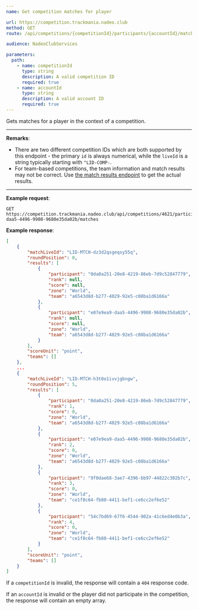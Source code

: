 ```yaml
---
name: Get competition matches for player

url: https://competition.trackmania.nadeo.club
method: GET
route: /api/competitions/{competitionId}/participants/{accountId}/matches

audience: NadeoClubServices

parameters:
  path:
    - name: competitionId
      type: string
      description: A valid competition ID
      required: true
    - name: accountId
      type: string
      description: A valid account ID
      required: true
---
```


Gets matches for a player in the context of a competition.

---

**Remarks**:
- There are two different competition IDs which are both supported by this endpoint - the primary `id` is always numerical, while the `liveId` is a string typically starting with `"LID-COMP-`.
- For team-based competitions, the team information and match results may not be correct. Use [the match results endpoint](/club/matches/results) to get the actual results.

---

**Example request**:
```plain
GET https://competition.trackmania.nadeo.club/api/competitions/4621/participants/e07e9ea9-daa5-4496-9908-9680e35da02b/matches
```

**Example response**:
```json
[
    {
        "matchLiveId": "LID-MTCH-dz3d2qsgeqsy55q",
        "roundPosition": 0,
        "results": [
            {
                "participant": "0da0a251-20e8-4219-86eb-7d9c52847779",
                "rank": null,
                "score": null,
                "zone": "World",
                "team": "a6543d8d-b277-4029-92e5-c08ba1d6166a"
            },
            {
                "participant": "e07e9ea9-daa5-4496-9908-9680e35da02b",
                "rank": null,
                "score": null,
                "zone": "World",
                "team": "a6543d8d-b277-4029-92e5-c08ba1d6166a"
            }
        ],
        "scoreUnit": "point",
        "teams": []
    },
    ...
    {
        "matchLiveId": "LID-MTCH-h3t0o1ivvjgbngw",
        "roundPosition": 5,
        "results": [
            {
                "participant": "0da0a251-20e8-4219-86eb-7d9c52847779",
                "rank": 1,
                "score": 0,
                "zone": "World",
                "team": "a6543d8d-b277-4029-92e5-c08ba1d6166a"
            },
            {
                "participant": "e07e9ea9-daa5-4496-9908-9680e35da02b",
                "rank": 2,
                "score": 0,
                "zone": "World",
                "team": "a6543d8d-b277-4029-92e5-c08ba1d6166a"
            },
            {
                "participant": "9f0dae68-3ae7-4396-bb97-44822c302b7c",
                "rank": 3,
                "score": 0,
                "zone": "World",
                "team": "ce1f8c64-fb80-4411-bef1-ce6cc2ef6e52"
            },
            {
                "participant": "54c7bd69-67f6-4544-902a-41c6ed4e0b3a",
                "rank": 4,
                "score": 0,
                "zone": "World",
                "team": "ce1f8c64-fb80-4411-bef1-ce6cc2ef6e52"
            }
        ],
        "scoreUnit": "point",
        "teams": []
    }
]
```

If a `competitionId` is invalid, the response will contain a `404` response code.

If an `accountId` is invalid or the player did not participate in the competition, the response will contain an empty array.
